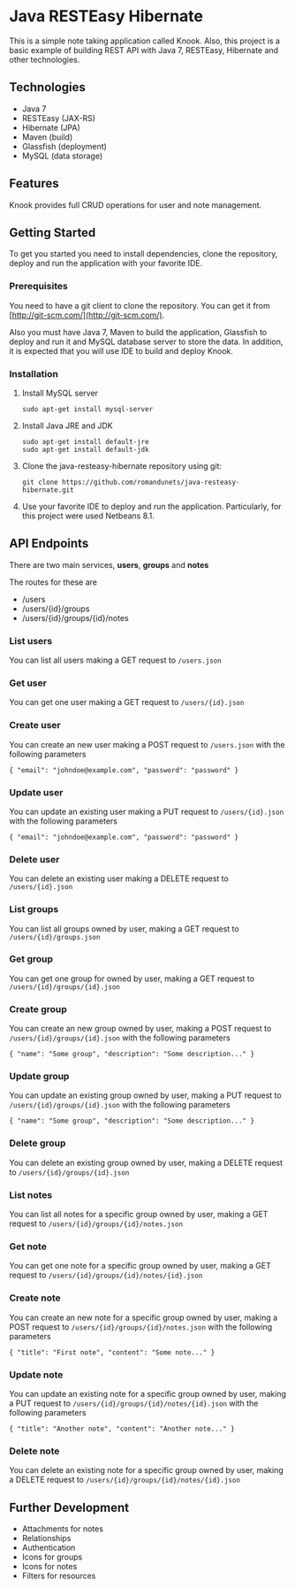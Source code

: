 # Java RESTEasy Hibernate
This is a simple note taking application called Knook. Also, this project is a basic example of building REST API with Java 7, RESTEasy, Hibernate and other technologies.

## Technologies
- Java 7
- RESTEasy (JAX-RS)
- Hibernate (JPA)
- Maven (build)
- Glassfish (deployment)
- MySQL (data storage)

## Features
Knook provides full CRUD operations for user and note management.

## Getting Started

To get you started you need to install dependencies, clone the repository, deploy and run the application with your favorite IDE.

### Prerequisites

You need to have a git client to clone the repository. You can get it from [http://git-scm.com/](http://git-scm.com/).

Also you must have Java 7, Maven to build the application, Glassfish to deploy and run it and MySQL database server to store the data. In addition, it is expected that you will use IDE to build and deploy Knook.

### Installation

1. Install MySQL server
   ```
   sudo apt-get install mysql-server
   ```

1. Install Java JRE and JDK
   ```
   sudo apt-get install default-jre
   sudo apt-get install default-jdk
   ```

1. Clone the java-resteasy-hibernate repository using git:

    ```
    git clone https://github.com/romandunets/java-resteasy-hibernate.git
    ```

1. Use your favorite IDE to deploy and run the application. Particularly, for this project were used Netbeans 8.1.

## API Endpoints
There are two main services, **users**, **groups** and **notes**

The routes for these are

- /users
- /users/{id}/groups
- /users/{id}/groups/{id}/notes

### List users
You can list all users making a GET request to ```/users.json```

### Get user
You can get one user making a GET request to ```/users/{id}.json```

### Create user
You can create an new user making a POST request to ```/users.json``` with the following parameters
```
{ "email": "johndoe@example.com", "password": "password" }
```

### Update user
You can update an existing user making a PUT request to ```/users/{id}.json``` with the following parameters
```
{ "email": "johndoe@example.com", "password": "password" }
```

### Delete user
You can delete an existing user making a DELETE request to ```/users/{id}.json```

### List groups
You can list all groups owned by user, making a GET request to ```/users/{id}/groups.json```

### Get group
You can get one group for owned by user, making a GET request to ```/users/{id}/groups/{id}.json```

### Create group
You can create an new group owned by user, making a POST request to ```/users/{id}/groups/{id}.json``` with the following parameters
```
{ "name": "Some group", "description": "Some description..." }
```

### Update group
You can update an existing group owned by user, making a PUT request to ```/users/{id}/groups/{id}.json``` with the following parameters
```
{ "name": "Some group", "description": "Some description..." }
```

### Delete group
You can delete an existing group owned by user, making a DELETE request to ```/users/{id}/groups/{id}.json```

### List notes
You can list all notes for a specific group owned by user, making a GET request to ```/users/{id}/groups/{id}/notes.json```

### Get note
You can get one note for a specific group owned by user, making a GET request to ```/users/{id}/groups/{id}/notes/{id}.json```

### Create note
You can create an new note for a specific group owned by user, making a POST request to ```/users/{id}/groups/{id}/notes.json``` with the following parameters
```
{ "title": "First note", "content": "Some note..." }
```

### Update note
You can update an existing note for a specific group owned by user, making a PUT request to ```/users/{id}/groups/{id}/notes/{id}.json``` with the following parameters
```
{ "title": "Another note", "content": "Another note..." }
```

### Delete note
You can delete an existing note for a specific group owned by user, making a DELETE request to ```/users/{id}/groups/{id}/notes/{id}.json```

## Further Development

- Attachments for notes
- Relationships
- Authentication
- Icons for groups
- Icons for notes
- Filters for resources
